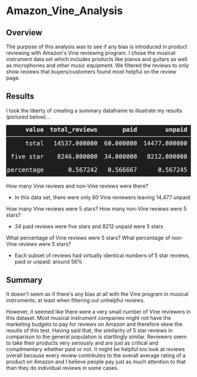 # Amazon_Vine_Analysis

## Overview

The purpose of this analysis was to see if any bias is introduced in product reviewing with Amazon's Vine reviewing program. I chose the musical instrument data set which includes products like pianos and guitars as well as microphones and other music equipment. We filtered the reviews to only show reviews that buyers/customers found most helpful on the review page.

## Results

I took the liberty of creating a summary dataframe to illustrate my results (pictured below)...

![df](Pics/vine_analysis_df.png)

How many Vine reviews and non-Vine reviews were there?

- In this data set, there were only 60 Vine reviewers leaving 14,477 unpaid

How many Vine reviews were 5 stars? How many non-Vine reviews were 5 stars?

- 34 paid reviews were five stars and 8212 unpaid were 5 stars

What percentage of Vine reviews were 5 stars? What percentage of non-Vine reviews were 5 stars?

- Each subset of reviews had virtually identical numbers of 5 star reviews, paid or unpaid: around 56%

## Summary

It doesn't seem as if there's any bias at all with the Vine program in musical instruments; at least when filtering out unhelpful reviews. 

However, it seemed like there were a very small number of Vine reviewers in this dataset. Most musical instrument companies might not have the marketing budgets to pay for reviews on Amazon and therefore skew the results of this test. Having said that, the similarity of 5 star reviews in comparison to the general population is startlingly similar. Reviewers seem to take their products very seriously and are just as critical and complimentary whether paid or not. It might be helpful too look at reviews overall because every review contributes to the overall average rating of a product on Amazon and I believe people pay just as much attention to that than they do individual reviews in some cases. 

